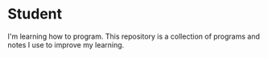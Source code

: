 # Student

I'm learning how to program. This repository is a collection of programs 
and notes I use to improve my learning.
